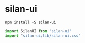 # silan-ui
```
npm install -S silan-ui
```
```javascript
import SilanUI from 'silan-ui'
import "silan-ui/lib/silan-ui.css"
```
